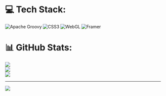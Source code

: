
# 💻 Tech Stack:
![Apache Groovy](https://img.shields.io/badge/Apache%20Groovy-4298B8.svg?style=for-the-badge&logo=Apache+Groovy&logoColor=white) ![CSS3](https://img.shields.io/badge/css3-%231572B6.svg?style=for-the-badge&logo=css3&logoColor=white) ![WebGL](https://img.shields.io/badge/WebGL-990000?logo=webgl&logoColor=white&style=for-the-badge) ![Framer](https://img.shields.io/badge/Framer-black?style=for-the-badge&logo=framer&logoColor=blue)
# 📊 GitHub Stats:
![](https://github-readme-stats.vercel.app/api?username=exson2023&theme=dark&hide_border=false&include_all_commits=true&count_private=false)<br/>
![](https://github-readme-streak-stats.herokuapp.com/?user=exson2023&theme=dark&hide_border=false)<br/>
![](https://github-readme-stats.vercel.app/api/top-langs/?username=exson2023&theme=dark&hide_border=false&include_all_commits=true&count_private=false&layout=compact)

---
[![](https://visitcount.itsvg.in/api?id=exson2023&icon=0&color=0)](https://visitcount.itsvg.in)

<!-- Proudly created with GPRM ( https://gprm.itsvg.in ) -->
